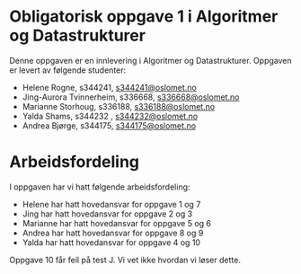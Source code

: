 # Obligatorisk oppgave 1 i Algoritmer og Datastrukturer

Denne oppgaven er en innlevering i Algoritmer og Datastrukturer. 
Oppgaven er levert av følgende studenter:
* Helene Rogne, s344241, s344241@oslomet.no
* Jing-Aurora Tvinnerheim, s336668, s336668@oslomet.no
* Marianne Storhoug, s336188, s336188@oslomet.no
* Yalda Shams, s344232 , s344232@oslomet.no
* Andrea Bjørge, s344175, s344175@oslomet.no

# Arbeidsfordeling

I oppgaven har vi hatt følgende arbeidsfordeling:
* Helene har hatt hovedansvar for oppgave 1 og 7 
* Jing har hatt hovedansvar for oppgave 2 og 3 
* Marianne har hatt hovedansvar for oppgave 5 og 6 
* Andrea har hatt hovedansvar for oppgave 8 og 9 
* Yalda har hatt hovedansvar for oppgave 4 og 10 

Oppgave 10 får feil på test J. Vi vet ikke hvordan vi løser dette. 

